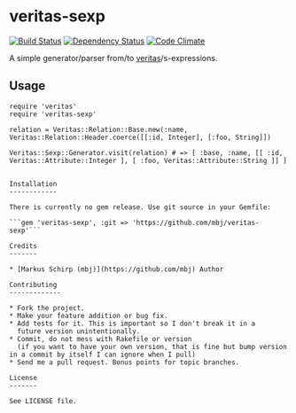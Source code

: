 veritas-sexp
============

[![Build Status](https://secure.travis-ci.org/mbj/veritas-sexp.png?branch=master)](http://travis-ci.org/mbj/veritas-sexp)
[![Dependency Status](https://gemnasium.com/mbj/veritas-sexp.png)](https://gemnasium.com/mbj/veritas-sexp)
[![Code Climate](https://codeclimate.com/github/mbj/veritas-sexp.png)](https://codeclimate.com/github/mbj/veritas-sexp)

A simple generator/parser from/to [veritas](https://github.com/dkubb/veritas)/s-expressions.

Usage
-----

```
require 'veritas'
require 'veritas-sexp'

relation = Veritas::Relation::Base.new(:name, Veritas::Relation::Header.coerce([[:id, Integer], [:foo, String]])

Veritas::Sexp::Generator.visit(relation) # => [ :base, :name, [[ :id, Veritas::Attribute::Integer ], [ :foo, Veritas::Attribute::String ]] ]
   

Installation
------------

There is currently no gem release. Use git source in your Gemfile:

```gem 'veritas-sexp', :git => 'https://github.com/mbj/veritas-sexp'```

Credits
-------

* [Markus Schirp (mbj)](https://github.com/mbj) Author

Contributing
-------------

* Fork the project.
* Make your feature addition or bug fix.
* Add tests for it. This is important so I don't break it in a
  future version unintentionally.
* Commit, do not mess with Rakefile or version
  (if you want to have your own version, that is fine but bump version in a commit by itself I can ignore when I pull)
* Send me a pull request. Bonus points for topic branches.

License
-------

See LICENSE file.
